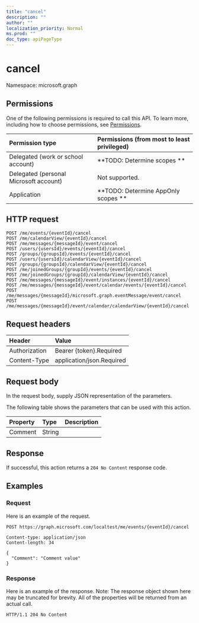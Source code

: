```yaml
---
title: "cancel"
description: ""
author: ""
localization_priority: Normal
ms.prod: ""
doc_type: apiPageType
---
```


# cancel

Namespace: microsoft.graph



## Permissions
One of the following permissions is required to call this API. To learn more, including how to choose permissions, see [Permissions](/concepts/permissions-reference.md).

|Permission type|Permissions (from most to least privileged)|
|:---|:---|
|Delegated (work or school account)|**TODO: Determine scopes **|
|Delegated (personal Microsoft account)|Not supported.|
|Application|**TODO: Determine AppOnly scopes **|

## HTTP request
<!-- {
  "blockType": "ignored"
}
-->
``` http
POST /me/events/{eventId}/cancel
POST /me/calendarView/{eventId}/cancel
POST /me/messages/{messageId}/event/cancel
POST /users/{usersId}/events/{eventId}/cancel
POST /groups/{groupsId}/events/{eventId}/cancel
POST /users/{usersId}/calendarView/{eventId}/cancel
POST /groups/{groupsId}/calendarView/{eventId}/cancel
POST /me/joinedGroups/{groupId}/events/{eventId}/cancel
POST /me/joinedGroups/{groupId}/calendarView/{eventId}/cancel
POST /me/messages/{messageId}/event/instances/{eventId}/cancel
POST /me/messages/{messageId}/event/calendar/events/{eventId}/cancel
POST /me/messages/{messageId}/microsoft.graph.eventMessage/event/cancel
POST /me/messages/{messageId}/event/calendar/calendarView/{eventId}/cancel
```

## Request headers
|Header|Value|
|:---|:---|
|Authorization|Bearer {token}.Required|
|Content-Type|application/json.Required|

## Request body
In the request body, supply JSON representation of the parameters.

The following table shows the parameters that can be used with this action.

|Property|Type|Description|
|:---|:---|:---|
|Comment|String||



## Response
If successful, this action returns a `204 No Content` response code.

## Examples

### Request
Here is an example of the request.
<!-- {
  "blockType": "request",
  "name": "event_cancel"
}
-->
``` http
POST https://graph.microsoft.com/localtest/me/events/{eventId}/cancel

Content-type: application/json
Content-length: 34

{
  "Comment": "Comment value"
}
```

### Response
Here is an example of the response. Note: The response object shown here may be truncated for brevity. All of the properties will be returned from an actual call.
<!-- {
  "blockType": "response",
  "truncated": true
}
-->
``` http
HTTP/1.1 204 No Content
```

